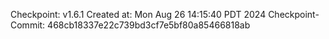 Checkpoint: v1.6.1
Created at: Mon Aug 26 14:15:40 PDT 2024
Checkpoint-Commit: 468cb18337e22c739bd3cf7e5bf80a85466818ab
